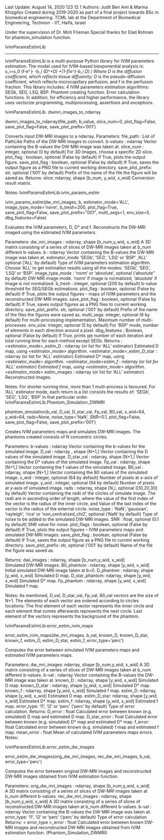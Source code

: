 Last Update: August 14, 2020 
123
12
1
Authors: Judit Ben Ami & Marina Khizgilov
Created during 2019-2020 as part of a final project towards BSc in biomedical engineering.
TCML lab at the Department of Biomedical Engineering, Technion - IIT, Haifa, Israel

Under the supervision of Dr. Moti Frieman
Special thanks for Elad Rotman for phantom_simulation function.

IvimParamsEstimLib 
__________________________________________________________________________________
IvimParamsEstimLib is a multi-purpose Python library for IVIM parameters estimation. 
The model used for IVIM–based biexponential analysis is:
s_i=s_0 (f⋅e^├ -b_i (D^*+D) +(1-f)e^(-b_i D) )
Where D is the diffusion coefficient, which reflects tissue diffusivity; D* is the pseudo-diffusion coefficient, which reflects microcapillary perfusion; and f is the perfusion fraction.
This library includes:
	4 IVIM parameters estimation algorithms: SEGb, SEG, LSQ, BSP.
	Phantom creating function. 
	Error calculation functions. 
In addition, for efficiency and higher performance, the library uses vectorize programming, multiprocessing, assertions and exceptions.

IvimParamsEstimLib. dwmri_images_to_ndarray

dwmri_images_to_ndarray(file_path, b_value, slice_num=0, plot_flag=False, save_plot_flag=False, save_plot_prefix=’001’)

Converts input DW-MRI images to a ndarray.
Parameters:   file_path : List of PathLike 
Paths of the DW-MRI images to convert.
		b-values : ndarray
Vector containing the B-values the DW-MRI image was taken at.
slice_num : integer, optional (0 by default)
For 3D Images, choose a specific 2D slice.
plot_flag : boolean, optional (False by default)
If True, plots the output figure. 
save_plot_flag : boolean, optional (False by default)
If True, saves the output figure as a PNG file to current working 	directory.
save_plot_prefix: str, optional (‘001’ by default)
	Prefix of the name of the file the figure will be saved as. 
Returns:	slice: ndarray, shape [b_num, y_wid, x_wid]
Conversion result matrix. 

Notes:
IvimParamsEstimLib.ivim_params_estim   

ivim_params_estim(dw_mri_images, b, estimator_mode='ALL', image_type_mode='norm', b_tresh=200, plot_flag=True, save_plot_flag=False, save_plot_prefix="001", multi_segs=1, env_size=5, dbg_features=False)

Evaluates the IVIM parameters, D, D* and f. Reconstructs the DW-MRI imaged using the estimated IVIM parameters.

Parameters:   dw_mri_images : ndarray, shape [b_num,y_wid, x_wid]
A 3D matrix consisting of a series of slices of DW-MRI images taken at b_num different b-values.
			b : ndarray
Vector containing the B-values the DW-MRI image was taken at.
estimator_mode ‘SEGb’, ‘SEG’, ‘LSQ’ or ‘BSP’ ,’ALL’ optional (‘ALL’ by default)
Type of IVIM parameters estimation algorithm. Choose ‘ALL’ to get estimation results using all the modes: ‘SEGb’, ‘SEG’, ‘LSQ’ or ‘BSP’.
image_type_mode : ‘norm’ or ‘absolute’, optional (‘absolute’’ by
default)
DW-MRI image mode. ‘norm’ if image is normalized, ‘absolute’ if Image is not normalized.
			b_tresh : integer, optional (200 by default)
				b-value threshold for SEG/SEGb estimations.
			plot_flag : boolean, optional (False by default)
If True, plots the output figures - maps of IVIM parameters and  the reconstructed DW-MRI images.
save_plot_flag : boolean, optional (False by default)
If True, saves output figures as a PNG files to current working directory.
save_plot_prefix: str, optional (‘001’ by default)
Prefix of the name of the files the figures were saved as. 
multi_segs: integer, optional (8 by default)
For multi-processing implementation. Maximum number of multi-processes.
env_size: integer, optional (5 by default) 
For ‘BSP’ mode, number of elements in each direction around a pixel.
dbg_features : Boolean, optional (False by default)
If True, prints yje number of each iteration and total running time for each method except SEGb.
	Returns :	<estimator_mode>_estim_D : ndarray (or list for ‘ALL’ estimator)
				Estimated D map, using <estimator_mode> algorithm.
<estimator_mode>_estim_D_star : ndarray (or list for ‘ALL’ estimator)
Estimated D* map, using <estimator_mode> algorithm.
<estimator_mode>_estim_f : ndarray (or list for ‘ALL’ estimator)
Estimated f map, using <estimator_mode> algorithm.
<estimator_mode>_ estim_images : ndarray (or list for ‘ALL’ estimator)
	Reconstructed images.

Notes: 
	For shorter running time, more than 1 multi-process is favoured.
	For ‘ALL’ estimator mode, each return is a list consists the results of:  ‘SEGb’, ‘SEG’, ‘LSQ’, ‘BSP’ in that particular order.
IvimParamsEstimLib.Phantom_Simulation_DWMRI

phantom_simulation(b_val, D_val, D_star_val, Fp_val, B0_val, x_wid=64, y_wid=64, rads=None, noise_type='NaN', SNR=0.1, plot_flag=False, save_plot_flag=False, save_plot_prefix=’001’)

Creates IVIM parameters maps and simulates DW-MRI images. The phantoms created consists of N concentric circles. 

Parameters:   		b-values : ndarray
Vector containing the b-values for the simulated image.
D_val : ndarray , shape [N+1,]
Vector containing the D values of the simulated image.
		D_star_val : ndarray, shape [N+1,]
Vector containing the D* values of the simulated image.
Fp_val : ndarray, shape [N+1,]
Vector containing the f values of the simulated image.
B0_val : ndarray, shape [N+1,]
Vector containing the B0 values of the simulated image.
x_wid : integer, optional (64 by default)
Number of pixels at x-axis of simulated image.
y_wid : integer, optional (64 by default)
			Number of pixels at y-axis of simulated image.
			rads : ndarray, shape [N,], optional ([10,20,30] by default)
				Vector containing the radii of the circles of simulate image.
				The radii are in ascending order of length, where the value of 				the first index of the vector is the radius of the inner circle, and 
				Value of the last index of the vector is the radius of the external 				circle.
noise_type : ‘NaN’, ‘gaussian’, ‘rayleigh’, ‘rice’ or ‘non_centralized_chi2’, optional (‘NaN’ by default)
Type of noise to be added to the simulated DW-MRI images.
SNR : float, optional (0.1 by default)
	SNR value for noise.
plot_flags : boolean, optional (False by default)
If True, plots the output figures – IVIM parameters maps and simulated DW-MRI images.
save_plot_flag : boolean, optional (False by default)
If True, saves the output figure as a PNG file to current working 	directory.
save_plot_prefix: str, optional (‘001’ by default)
	Name of the file the figure was saved as. 


Returns:	dwi_images : ndarray, shape [b_num,y_wid, x_wid]	
			Simulated DW-MRI images.
		B0_phantom : ndarray, shape [y_wid, x_wid]
Initial simulated DW-MRI image taken at b=0.
		D_phantom : ndarray, shape [y_wid, x_wid]
			Simulated D map.
D_star_phantom: ndarray, shape [y_wid, x_wid]
Simulated D* map.
Fp_phantom : ndarray, shape [y_wid, x_wid]
Simulated f map.

Notes: 
	As mentioned, D_val, D_star_val,  Fp_val, B0_val vectors are the size of N+1. The elements of each vector are ordered according to circles locations:
The first element of each vector represents the inner circle and each element that comes afterwards represents the next circle. Last element of the vectors represents the background of the phantom.

IvimParamsEstimLib.error_estim_ivim_maps

error_estim_ivim_maps(dw_mri_images, b_val, known_D, known_D_star, known_f, estim_D, estim_D_star, estim_f, error_type='perc')

Computes the error between simulated IVIM parameters maps and estimated IVIM parameters maps. 

Parameters:  	 dw_mri_images: ndarray, shape [b_num,y_wid, x_wid]	
A 3D matrix consisting of a series of slices of DW-MRI images taken at b_num different b-values.
		b-val : ndarray
Vector containing the B-values the DW-MRI image was taken at.
known_D : ndarray, shape [y_wid, x_wid]
Simulated D map.
known_D_star : ndarray, shape [y_wid, x_wid]
Simulated D* map.
known_f : ndarray, shape [y_wid, x_wid]
Simulated f map.
estim_D: ndarray, shape [y_wid, x_wid]
Estimated D map.
estim_D_star: ndarray, shape [y_wid, x_wid]
Estimated D* map.
estim_f: ndarray, shape [y_wid, x_wid]
Estimated f map.
error_type: ‘l1’, ‘l2’ or ‘perc’ (‘perc’ by default)
	Type of error calculation. 
Returns:	D_error : float
Calculated error between known (e.g. simulated) D map and estimated D map.
D_star_error : float
Calculated error between known (e.g. simulated) D* map and estimated D* map.
f_error: float
Calculated error between known (e.g. simulated) f map and estimated f map.
             			mean_error : float
 Mean of calculated IVIM parameters maps errors.
Notes:

IvimParamsEstimLib.error_estim_dw_images

error_estim_dw_images(orig_dw_mri_images, rec_dw_mri_images, b_val, error_type='perc')

Computes the error between original DW-MRI images and  reconstructed DW-MRI images obtained from IVIM estimation function.

Parameters:  	 orig_dw_mri_images : ndarray, shape [b_num,y_wid, x_wid]	
A 3D matrix consisting of a series of slices of DW-MRI images taken at b_num different b-values.
		rec_dw_mri_images : ndarray, shape [b_num,y_wid, x_wid]	
A 3D matrix consisting of a series of slices of reconstructed DW-MRI images taken at b_num different b-values.
		b-val : ndarray
Vector containing the B-values the DW-MRI image was taken at.
error_type: ‘l1’, ‘l2’ or ‘perc’ (‘perc’ by default)
	Type of error calculation. 
Returns:	< error_type >_error : float
Calculated error between known DW-MRI images and reconstructed DW-MRI images obtained from IVIM estimation function. (Phantom_Simulation_DWMRI)





